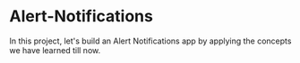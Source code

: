 # Alert-Notifications
In this project, let's build an Alert Notifications app by applying the concepts we have learned till now.
